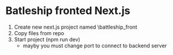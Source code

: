# Batleship fronted Next.js


1. Create new next.js project named \battleship_front
2. Copy files from repo
3. Start project (npm run dev)
	- mayby you must change port to connect to backend server